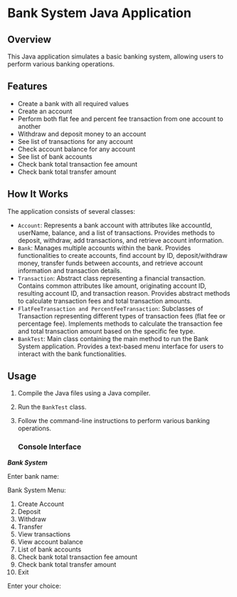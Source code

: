 # Bank System Java Application

## Overview

This Java application simulates a basic banking system, allowing users to perform various banking operations.

## Features

- Create a bank with all required values
- Create an account
- Perform both flat fee and percent fee transaction from one account to another
- Withdraw and deposit money to an account
- See list of transactions for any account
- Check account balance for any account
- See list of bank accounts
- Check bank total transaction fee amount
- Check bank total transfer amount

## How It Works

The application consists of several classes:

- `Account`: Represents a bank account with attributes like accountId, userName, balance, and a list of transactions. Provides methods to deposit, withdraw, add transactions, and retrieve account information.
- `Bank`: Manages multiple accounts within the bank. Provides functionalities to create accounts, find account by ID, deposit/withdraw money, transfer funds between accounts, and retrieve account information and transaction details.
- `Transaction`: Abstract class representing a financial transaction. Contains common attributes like amount, originating account ID, resulting account ID, and transaction reason.
Provides abstract methods to calculate transaction fees and total transaction amounts.
- `FlatFeeTransaction and PercentFeeTransaction`: Subclasses of Transaction representing different types of transaction fees (flat fee or percentage fee). Implements methods to calculate the transaction fee and total transaction amount based on the specific fee type.
-  `BankTest`: Main class containing the main method to run the Bank System application. Provides a text-based menu interface for users to interact with the bank functionalities.

## Usage

1. Compile the Java files using a Java compiler.
2. Run the `BankTest` class.
3. Follow the command-line instructions to perform various banking operations.

    ### Console Interface
   
***Bank System***

Enter bank name: 

Bank System Menu:
1. Create Account
2. Deposit
3. Withdraw
4. Transfer
5. View transactions
6. View account balance
7. List of bank accounts
8. Check bank total transaction fee amount
9. Check bank total transfer amount
10. Exit

Enter your choice:
